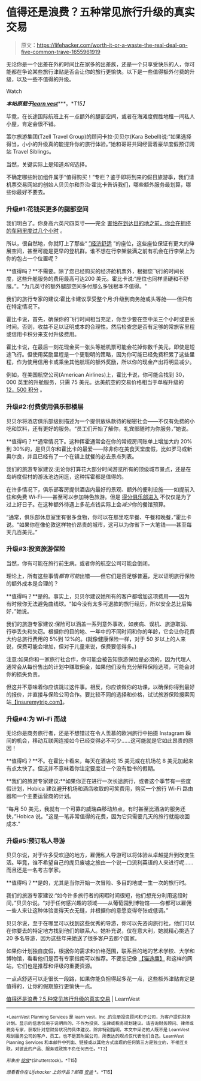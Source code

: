 # 值得还是浪费？五种常见旅行升级的真实交易

> 原文：<https://lifehacker.com/worth-it-or-a-waste-the-real-deal-on-five-common-trave-1655961919>

无论你是一个出差在外的时间比在家多的出差族，还是一个只享受快乐的人，你可能都在争论某些旅行津贴是否会让你的旅行更愉快。以下是一些值得额外付费的升级，以及一些不值得的升级。

Watch

***本帖原载于***[***learn vest***](http://www.learnvest.com/2014/10/travel-upgrades/)***。**T15】*

毕竟，在长途国际航班上有一点额外的腿部空间，或者在海滩度假胜地租一间私人小屋，肯定会很不错。

策尔旅游集团(Tzell Travel Group)的顾问卡拉·贝贝尔(Kara Bebell)说:“如果选择得当，小小的升级真的能提升你的旅行体验。”她和哥哥共同经营着豪华度假预订网站 Travel Siblings。

当然，关键实际上是知道*如何*选择。

不确定哪些附加组件属于“值得购买！”专栏？鉴于即将到来的假日旅游季，我们请机票交易网站的创始人贝贝尔和乔治·霍比卡告诉我们，哪些额外服务最划算，哪些你最好不要去。

### 升级#1:花钱买更多的腿部空间

我们明白了。你身高六英尺四英寸——完全 [害怕在到达目的地之前，你会在拥挤的车厢里度过几个小时](https://lifehacker.com/lets-fly-how-to-survive-air-travel-1626519529) 。

所以，很自然地，你就盯上了那些“ [”经济舒适](http://www.delta.com/content/www/en_US/traveling-with-us/in-flight-services/amenities-information/economy-comfort.html) ”的座位，这些座位保证有更大的伸展空间，甚至可能是更早的登机群。谁不想在行李架装满之前有机会在行李架上为你的包占一个位置呢？

**值得吗？**不需要。除了您已经购买的经济舱机票外，根据您飞行的时间长度，这些升舱服务的费用最高可达200 美元。霍比卡说:“座位也同样坚硬和不舒服。”。"为几英寸的额外腿部空间多付那么多钱根本不值得。"

我们的旅行专家的建议:霍比卡建议享受整个月:升级到商务舱或头等舱——但只有在特定情况下。

霍比卡说，首先，确保你的飞行时间相当充足，你至少要在空中呆三个小时或更长时间。否则，收益不足以证明成本的合理性。然后检查您是否有足够的常旅客里程或信用卡积分来支付升级费用。

霍比卡说，在最后一刻花现金买一张头等舱机票可能会花掉你数千美元，即使是短途飞行。但使用奖励里程是一个更聪明的策略，因为你可能已经免费积累了这些里程，作为使用信用卡或乘坐其他航班的额外奖励，所以你的现金产出将明显减少。

例如，在美国航空公司(American Airlines)上，霍比卡说，你可能会找到 30，000 英里的升舱服务，只需 75 美元。达美航空的交易价格相当于单程升级的 [12，500 积分](http://www.delta.com/content/www/en_US/skymiles/use-miles/mileage-upgrade-awards.html) 。

### 升级#2:付费使用俱乐部楼层

贝贝尔将酒店俱乐部级别描述为一个提供放纵款待的秘密社会——不仅有免费的小吃和饮料，还有更好的服务。“员工们开始了解你，礼宾部随时为你服务，”她说。

**值得吗？**通常情况下。这种挥霍通常会在你的常规房间账单上增加大约 20%到 30%的，是贝贝尔和霍比卡的最爱——除非你在美食天堂度假，比如罗马或新奥尔良，并且已经有了一个在镇上就餐的必去景点列表。

我们的旅游专家建议:无论你打算花大部分时间游览所有的顶级城市景点，还是在岛屿度假村的游泳池边闲逛，这种挥霍都是值得的。

在许多情况下，俱乐部客房提供酒店内最好的景观、额外的便利设施——如提前入住和免费 Wi-Fi——甚至可以参加特色旅游。但是 [得分俱乐部进入](https://lifehacker.com/not-just-for-vips-everything-you-need-to-know-about-ai-1441086305) 不仅仅是为了过上好日子。在这种额外待遇上多花点钱实际上会*减少*你的餐馆预算。

“通常，俱乐部休息室里有很多食物，你可以在那里吃早餐、午餐和晚餐，”霍比卡说。“如果你在像伦敦这样物价昂贵的城市，这可以为你省下一大笔钱——甚至每天几百美元。”

### 升级#3:投资旅游保险

当然，你有可能在旅行前生病。或者你的航空公司可能会倒闭。

理论上，所有这些事情*都有可能*出错——但它们是否足够普遍，足以证明旅行保险的额外成本是合理的？

**值得吗？**是的。事实上，贝贝尔建议她所有的客户都增加这项费用——因为有时候你无法避免曲线球。“如今没有太多可退款的旅行经历，所以安全总比后悔好，”她说。

我们的旅游专家建议:保险可以涵盖一系列意外事故，如疾病、误机、旅游取消、行李丢失和失窃。根据你的目的地、一年中的不同时间和你的年龄，它会让你花费大约总旅行费用的 5%到 12%的。(就像健康保险一样，对于 50 岁以上的人来说，保费可能会增加，但对于儿童来说，保费要低得多。)

注意:如果你和一家旅行社合作，你可能会被告知旅游保险是必须的，因为代理人通常会从每份售出的计划中赚取佣金，如果他们没有充分解释保险选项，可能会对你的损失负责。

但这并不意味着你应该跳过这件事。相反，你应该做你的功课，以确保你得到最好的报价，并直接与保险公司合作。要比较不同的选择和价格，试试旅游保险搜索网站[【insuremytrip.com】](http://www.insuremytrip.com/)。

### 升级#4:为 Wi-Fi 而战

无论你是商务旅行者，还是不想错过在令人羡慕的欧洲旅行中拍摄 Instagram 瞬间的机会，移动互联网连接如今已经变得必不可少……这可能就是它如此昂贵的原因！

**值得吗？**不。在霍比卡看来，每天在酒店花 15 美元或在机场花 8 美元加起来有点太快了。但这并不意味着你注定要度过一个没有脸书的假期。

**我们的旅游专家建议:**如果你正在进行一次长途旅行，或者这个季节有一些度假计划，Hobica 建议避开机场和酒店收取的可笑费用，购买一个旅行 Wi-Fi 路由器和一个主要运营商的计划。

“每月 50 美元，我就有一个可靠的威瑞森移动热点，有时甚至比酒店的服务还快，”Hobica 说。"这是一笔非常值得的花费，因为它只需要几天的旅行就能收回成本."

### 升级#5:预订私人导游

贝贝尔说，对于许多受欢迎的地方，雇佣私人导游可以将体验从卓越提升到改变生活。毕竟，谁不希望自己的庞贝废墟之旅由一个说一口流利英语的人来进行呢……而且还是一名考古学家。

**值得吗？**是的，尤其是当你开始一次冒险、多目的地或一生一次的旅行时。

我们的旅游专家建议:“如今许多旅行者的闲暇时间很短，他们想充分利用这段时间，”贝贝尔说。“对于任何感兴趣的领域——从葡萄园到博物馆——你都可以雇佣一些人来让这种体验变得天衣无缝，并根据你的意愿变得夸张或低调。”

贝贝尔说，至于在哪里可以找到这些优秀的导游，你可以先咨询旅行社，他们可以在你要去的特定地方找到他们的联系人。她补充说，仅在意大利，她就精心挑选了 20 多名导游，因为这些年来她送了很多客户去那个国家。

如果你计划独自度假，根据你的需求和价格范围，联系目的地的艺术学校、大学和博物馆，看看他们是否有专家指南可以推荐。不要忘记像 [【猫途鹰】](http://www.tripadvisor.com/) 和这样的网站，它们也是推荐和评级的重要资源。

一点点舒适可以走很长一段路，如果你能负担得起多花一点，这些额外津贴肯定是值得的，让你的假期旅行更愉快一点。

[值得还是浪费？5 种常见旅行升级的真实交易](http://www.learnvest.com/2014/10/travel-upgrades/) | LearnVest

* * *

<small>*LearnVest Planning Services 是 learn vest，Inc .的注册投资顾问和子公司，为客户提供财务计划。显示的信息仅用于说明目的，不作为投资、法律或税务规划建议。请咨询财务顾问、律师或税务专家，获取针对您财务状况的具体建议。除非特别指明，本文中采访的人既不是 LearnVest 规划服务公司的客户、员工，也不是其附属公司，所表达的观点仅代表他们自己。LearnVest Planning Services 和本邮件中列出、链接或以其他方式出现的任何第三方是独立的，不相互关联，对彼此的产品、服务或政策不负任何责任。*T3】</small>

<small>*形象由*</small> [<small>*绽放*</small>](http://www.shutterstock.com/pic-174596594/stock-vector-flat-design-style-modern-vector-illustration-concept-of-planning-a-summer-vacation-online-booking.html?src=DQgYaYYV7YqqreI3EXSJcA-1-35)<small>*(Shutterstock)。*T15】</small>

<small>*想看看你在 Lifehacker 上的作品？邮箱*</small> [<small>*安迪*</small>](mailto:andy@lifehacker.com) <small>*。*T15】</small>
